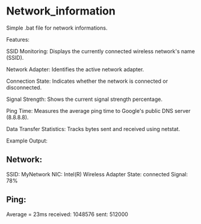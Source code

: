 # Network_information
Simple .bat file for network informations.

Features:

SSID Monitoring: Displays the currently connected wireless network's name (SSID).

Network Adapter: Identifies the active network adapter.

Connection State: Indicates whether the network is connected or disconnected.

Signal Strength: Shows the current signal strength percentage.

Ping Time: Measures the average ping time to Google's public DNS server (8.8.8.8).

Data Transfer Statistics: Tracks bytes sent and received using netstat.


Example Output:

Network:
 -----------
 SSID: MyNetwork
 NIC: Intel(R) Wireless Adapter
 State: connected
 Signal: 78%

 Ping:
 -----------
 Average = 23ms
 received: 1048576
 sent: 512000

